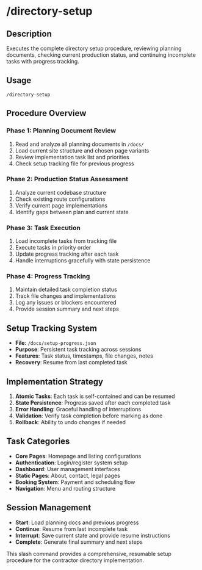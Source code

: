 # /directory-setup

## Description
Executes the complete directory setup procedure, reviewing planning documents, checking current production status, and continuing incomplete tasks with progress tracking.

## Usage
```
/directory-setup
```

## Procedure Overview

### Phase 1: Planning Document Review
1. Read and analyze all planning documents in `/docs/`
2. Load current site structure and chosen page variants
3. Review implementation task list and priorities
4. Check setup tracking file for previous progress

### Phase 2: Production Status Assessment
1. Analyze current codebase structure
2. Check existing route configurations
3. Verify current page implementations
4. Identify gaps between plan and current state

### Phase 3: Task Execution
1. Load incomplete tasks from tracking file
2. Execute tasks in priority order
3. Update progress tracking after each task
4. Handle interruptions gracefully with state persistence

### Phase 4: Progress Tracking
1. Maintain detailed task completion status
2. Track file changes and implementations
3. Log any issues or blockers encountered
4. Provide session summary and next steps

## Setup Tracking System
- **File**: `/docs/setup-progress.json`
- **Purpose**: Persistent task tracking across sessions
- **Features**: Task status, timestamps, file changes, notes
- **Recovery**: Resume from last completed task

## Implementation Strategy
1. **Atomic Tasks**: Each task is self-contained and can be resumed
2. **State Persistence**: Progress saved after each completed task
3. **Error Handling**: Graceful handling of interruptions
4. **Validation**: Verify task completion before marking as done
5. **Rollback**: Ability to undo changes if needed

## Task Categories
- **Core Pages**: Homepage and listing configurations
- **Authentication**: Login/register system setup
- **Dashboard**: User management interfaces
- **Static Pages**: About, contact, legal pages
- **Booking System**: Payment and scheduling flow
- **Navigation**: Menu and routing structure

## Session Management
- **Start**: Load planning docs and previous progress
- **Continue**: Resume from last incomplete task
- **Interrupt**: Save current state and provide resume instructions
- **Complete**: Generate final summary and next steps

This slash command provides a comprehensive, resumable setup procedure for the contractor directory implementation.